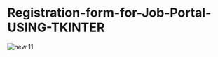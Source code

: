 # Registration-form-for-Job-Portal-USING-TKINTER



![new 11](https://user-images.githubusercontent.com/90713809/205026525-5448ecf6-6be4-4b3f-a1b8-74392ffaf301.png)
